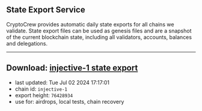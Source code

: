## State Export Service
CryptoCrew provides automatic daily state exports for all chains we validate. State export files can be used as genesis files and are a snapshot of the current blockchain state, including all validators, accounts, balances and delegations.

---
**Download: [injective-1 state export](https://dl-eu2.ccvalidators.com/SERVICE/injective/injective-1_export_76428934.json)**
---

- last updated: Tue Jul 02 2024 17:17:01
- chain id: `injective-1`
- export height: `76428934`
- use for: airdrops, local tests, chain recovery
